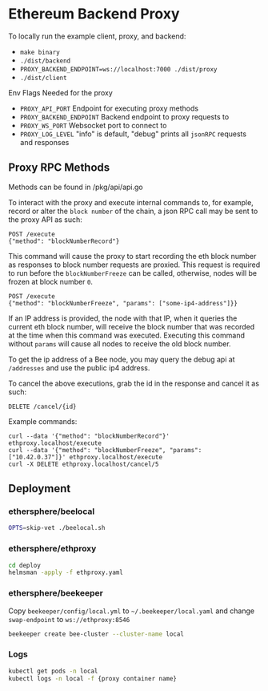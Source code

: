 # Ethereum Backend Proxy

To locally run the example client, proxy, and backend:

- `make binary`
- `./dist/backend`
- `PROXY_BACKEND_ENDPOINT=ws://localhost:7000 ./dist/proxy`
- `./dist/client`

Env Flags Needed for the proxy

- `PROXY_API_PORT` Endpoint for executing proxy methods 
- `PROXY_BACKEND_ENDPOINT` Backend endpoint to proxy requests to
- `PROXY_WS_PORT` Websocket port to connect to
- `PROXY_LOG_LEVEL` "info" is default, "debug" prints all `jsonRPC` requests and responses


## Proxy RPC Methods

Methods can be found in /pkg/api/api.go

To interact with the proxy and execute internal commands to, for example,
record or alter the `block number` of the chain, a json RPC call may be sent to the proxy API as such:

```
POST /execute
{"method": "blockNumberRecord"}
```

This command will cause the proxy to start recording the eth block number as responses to block number requests are proxied. This request is required to run before the `blockNumberFreeze` can be called, otherwise, nodes will be frozen at block number `0`. 

```
POST /execute
{"method": "blockNumberFreeze", "params": ["some-ip4-address"]}}
```

If an IP address is provided, the node with that IP, when it queries the current eth block number, will receive the block number that was recorded at the time when this command was executed. Executing this command without `params` will cause all nodes to receive the old block number.

To get the ip address of a Bee node, you may query the debug api at `/addresses` and use the public ip4 address.

To cancel the above executions, grab the id in the response and cancel it as such:
```
DELETE /cancel/{id}
```

Example commands:
```
curl --data '{"method": "blockNumberRecord"}' ethproxy.localhost/execute
curl --data '{"method": "blockNumberFreeze", "params": ["10.42.0.37"]}' ethproxy.localhost/execute
curl -X DELETE ethproxy.localhost/cancel/5
```


## Deployment

### ethersphere/beelocal
```bash
OPTS=skip-vet ./beelocal.sh
```

### ethersphere/ethproxy
```bash
cd deploy
helmsman -apply -f ethproxy.yaml
```

### ethersphere/beekeeper

Copy `beekeeper/config/local.yml` to `~/.beekeeper/local.yaml` and change `swap-endpoint` to `ws://ethproxy:8546`

```bash
beekeeper create bee-cluster --cluster-name local
```
### Logs

```bash
kubectl get pods -n local
kubectl logs -n local -f {proxy container name}
```